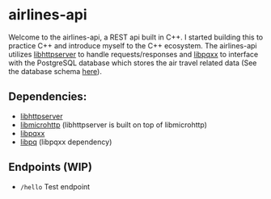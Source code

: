 # airlines-api

Welcome to the airlines-api, a REST api built in C++. I started building this to practice C++
and introduce myself to the C++ ecosystem. The airlines-api utilizes [libhttpserver](https://github.com/etr/libhttpserver)
to handle requests/responses and [libpqxx](https://github.com/jtv/libpqxx) to interface
with the PostgreSQL database which stores the air travel related data (See the database schema [here](https://github.com/JosueLugaro/airlines-api/wiki/Database-schema)).

## Dependencies:

- [libhttpserver](https://github.com/etr/libhttpserver)
- [libmicrohttp](https://www.gnu.org/software/libmicrohttpd/) (libhttpserver is built on top of libmicrohttp)
- [libpqxx](https://github.com/jtv/libpqxx)
- [libpq](https://www.postgresql.org/docs/current/libpq.html) (libpqxx dependency)

## Endpoints (WIP)

- `/hello` Test endpoint

